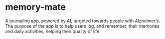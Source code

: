 # memory-mate
A journaling app, powered by AI, targeted towards people with Alzheimer’s. The purpose of the app is to help users log, and remember, their memories and daily activities, helping their quality of life.

